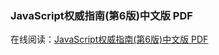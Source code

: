 ### JavaScript权威指南(第6版)中文版 PDF

在线阅读：<a href="http://itmyhome.com/javascript-pdf" target="_blank">JavaScript权威指南(第6版)中文版 PDF</a>